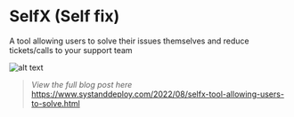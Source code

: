 # SelfX (Self fix)
A tool allowing users to solve their issues themselves and reduce tickets/calls to your support team

![alt text](https://github.com/damienvanrobaeys/Windows_Sandbox_Editor/blob/master/preview%20tabmenu.gif)

> *View the full blog post here*
https://www.systanddeploy.com/2022/08/selfx-tool-allowing-users-to-solve.html
